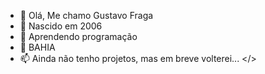 - 👋 Olá, Me chamo Gustavo Fraga
- 👀 Nascido em 2006
- 🌱 Aprendendo programação
- 💞️ BAHIA
- 📫 Ainda não tenho projetos, mas em breve volterei... </> 

<!---
gustafraga/gustafraga is a ✨ special ✨ repository because its `README.md` (this file) appears on your GitHub profile.
You can click the Preview link to take a look at your changes.
--->

